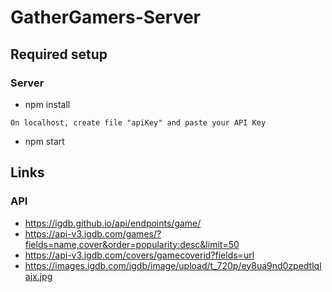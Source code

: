 # GatherGamers-Server

## Required setup

### Server
- npm install

```
On localhost, create file "apiKey" and paste your API Key
```

- npm start

## Links

### API
- https://igdb.github.io/api/endpoints/game/
- https://api-v3.igdb.com/games/?fields=name,cover&order=popularity:desc&limit=50
- https://api-v3.igdb.com/covers/gamecoverid?fields=url
- https://images.igdb.com/igdb/image/upload/t_720p/ey8ua9nd0zpedtlqlajx.jpg